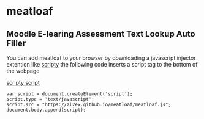 # meatloaf
## Moodle E-learing Assessment Text Lookup Auto Filler
You can add meatloaf to your browser by downloading a javascript injector extention like [scripty](https://chrome.google.com/webstore/detail/scripty-javascript-inject/milkbiaeapddfnpenedfgbfdacpbcbam?authuser=1?authuser=1&gclid=CjwKCAjwvdajBhBEEiwAeMh1UxpkpWTzOZzec9vfKEdQCHhK5cLvEpH_WAUHPcjH2Zu9C25QJ_nwqRoCEqcQAvD_BwE)
the following code inserts a script tag to the bottom of the webpage

[scripty script](https://scripty.abhisheksatre.com/#/share/script_1685353558613)

```
var script = document.createElement('script');
script.type = 'text/javascript';
script.src = "https://zl2ex.github.io/meatloaf/meatloaf.js";
document.body.append(script);

```
